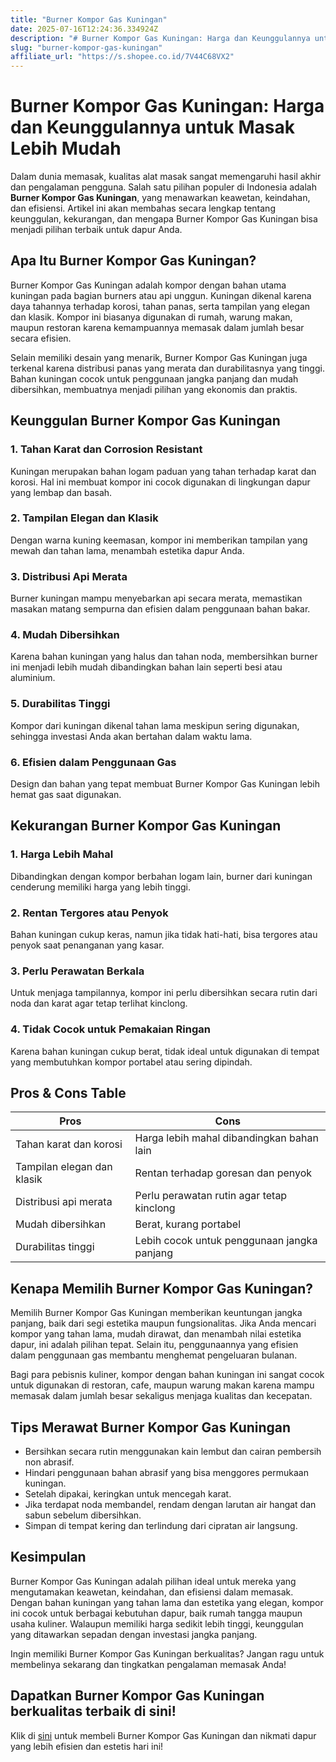 ```yaml
---
title: "Burner Kompor Gas Kuningan"
date: 2025-07-16T12:24:36.334924Z
description: "# Burner Kompor Gas Kuningan: Harga dan Keunggulannya untuk Masak Lebih Mudah..."
slug: "burner-kompor-gas-kuningan"
affiliate_url: "https://s.shopee.co.id/7V44C68VX2"
---
```

# Burner Kompor Gas Kuningan: Harga dan Keunggulannya untuk Masak Lebih Mudah

Dalam dunia memasak, kualitas alat masak sangat memengaruhi hasil akhir dan pengalaman pengguna. Salah satu pilihan populer di Indonesia adalah **Burner Kompor Gas Kuningan**, yang menawarkan keawetan, keindahan, dan efisiensi. Artikel ini akan membahas secara lengkap tentang keunggulan, kekurangan, dan mengapa Burner Kompor Gas Kuningan bisa menjadi pilihan terbaik untuk dapur Anda.

## Apa Itu Burner Kompor Gas Kuningan?

Burner Kompor Gas Kuningan adalah kompor dengan bahan utama kuningan pada bagian burners atau api unggun. Kuningan dikenal karena daya tahannya terhadap korosi, tahan panas, serta tampilan yang elegan dan klasik. Kompor ini biasanya digunakan di rumah, warung makan, maupun restoran karena kemampuannya memasak dalam jumlah besar secara efisien.

Selain memiliki desain yang menarik, Burner Kompor Gas Kuningan juga terkenal karena distribusi panas yang merata dan durabilitasnya yang tinggi. Bahan kuningan cocok untuk penggunaan jangka panjang dan mudah dibersihkan, membuatnya menjadi pilihan yang ekonomis dan praktis.

## Keunggulan Burner Kompor Gas Kuningan

### 1. **Tahan Karat dan Corrosion Resistant**
Kuningan merupakan bahan logam paduan yang tahan terhadap karat dan korosi. Hal ini membuat kompor ini cocok digunakan di lingkungan dapur yang lembap dan basah.

### 2. **Tampilan Elegan dan Klasik**
Dengan warna kuning keemasan, kompor ini memberikan tampilan yang mewah dan tahan lama, menambah estetika dapur Anda.

### 3. **Distribusi Api Merata**
Burner kuningan mampu menyebarkan api secara merata, memastikan masakan matang sempurna dan efisien dalam penggunaan bahan bakar.

### 4. **Mudah Dibersihkan**
Karena bahan kuningan yang halus dan tahan noda, membersihkan burner ini menjadi lebih mudah dibandingkan bahan lain seperti besi atau aluminium.

### 5. **Durabilitas Tinggi**
Kompor dari kuningan dikenal tahan lama meskipun sering digunakan, sehingga investasi Anda akan bertahan dalam waktu lama.

### 6. **Efisien dalam Penggunaan Gas**
Design dan bahan yang tepat membuat Burner Kompor Gas Kuningan lebih hemat gas saat digunakan.

## Kekurangan Burner Kompor Gas Kuningan

### 1. **Harga Lebih Mahal**
Dibandingkan dengan kompor berbahan logam lain, burner dari kuningan cenderung memiliki harga yang lebih tinggi.

### 2. **Rentan Tergores atau Penyok**
Bahan kuningan cukup keras, namun jika tidak hati-hati, bisa tergores atau penyok saat penanganan yang kasar.

### 3. **Perlu Perawatan Berkala**
Untuk menjaga tampilannya, kompor ini perlu dibersihkan secara rutin dari noda dan karat agar tetap terlihat kinclong.

### 4. **Tidak Cocok untuk Pemakaian Ringan**
Karena bahan kuningan cukup berat, tidak ideal untuk digunakan di tempat yang membutuhkan kompor portabel atau sering dipindah.

## Pros & Cons Table

| **Pros** | **Cons** |
|------------|----------|
| Tahan karat dan korosi | Harga lebih mahal dibandingkan bahan lain |
| Tampilan elegan dan klasik | Rentan terhadap goresan dan penyok |
| Distribusi api merata | Perlu perawatan rutin agar tetap kinclong |
| Mudah dibersihkan | Berat, kurang portabel |
| Durabilitas tinggi | Lebih cocok untuk penggunaan jangka panjang |

## Kenapa Memilih Burner Kompor Gas Kuningan?

Memilih Burner Kompor Gas Kuningan memberikan keuntungan jangka panjang, baik dari segi estetika maupun fungsionalitas. Jika Anda mencari kompor yang tahan lama, mudah dirawat, dan menambah nilai estetika dapur, ini adalah pilihan tepat. Selain itu, penggunaannya yang efisien dalam penggunaan gas membantu menghemat pengeluaran bulanan.

Bagi para pebisnis kuliner, kompor dengan bahan kuningan ini sangat cocok untuk digunakan di restoran, cafe, maupun warung makan karena mampu memasak dalam jumlah besar sekaligus menjaga kualitas dan kecepatan.

## Tips Merawat Burner Kompor Gas Kuningan

- Bersihkan secara rutin menggunakan kain lembut dan cairan pembersih non abrasif.
- Hindari penggunaan bahan abrasif yang bisa menggores permukaan kuningan.
- Setelah dipakai, keringkan untuk mencegah karat.
- Jika terdapat noda membandel, rendam dengan larutan air hangat dan sabun sebelum dibersihkan.
- Simpan di tempat kering dan terlindung dari cipratan air langsung.

## Kesimpulan

Burner Kompor Gas Kuningan adalah pilihan ideal untuk mereka yang mengutamakan keawetan, keindahan, dan efisiensi dalam memasak. Dengan bahan kuningan yang tahan lama dan estetika yang elegan, kompor ini cocok untuk berbagai kebutuhan dapur, baik rumah tangga maupun usaha kuliner. Walaupun memiliki harga sedikit lebih tinggi, keunggulan yang ditawarkan sepadan dengan investasi jangka panjang.

Ingin memiliki Burner Kompor Gas Kuningan berkualitas? Jangan ragu untuk membelinya sekarang dan tingkatkan pengalaman memasak Anda!

## Dapatkan Burner Kompor Gas Kuningan berkualitas terbaik di sini!

Klik di [sini](https://s.shopee.co.id/7V44C68VX2) untuk membeli Burner Kompor Gas Kuningan dan nikmati dapur yang lebih efisien dan estetis hari ini!